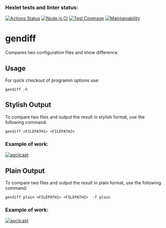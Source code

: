 ### Hexlet tests and linter status:
[![Actions Status](https://github.com/Vain560/frontend-project-46/actions/workflows/hexlet-check.yml/badge.svg)](https://github.com/Vain560/frontend-project-46/actions)
[![Node.js CI](https://github.com/Vain560/frontend-project-46/actions/workflows/nodejs.yml/badge.svg)](https://github.com/Vain560/frontend-project-46/actions/workflows/nodejs.yml)
[![Test Coverage](https://api.codeclimate.com/v1/badges/f55e6fa87534877ec1f2/test_coverage)](https://codeclimate.com/github/Vain560/frontend-project-46/test_coverage)
[![Maintainability](https://api.codeclimate.com/v1/badges/f55e6fa87534877ec1f2/maintainability)](https://codeclimate.com/github/Vain560/frontend-project-46/maintainability)


# gendiff

Compares two configuration files and show difference.

## Usage

For quick checkout of programm options use:

```
gendiff -h
```

## Stylish Output

To compare two files and output the result in stylish format, use the following command:

```
gendiff <FILEPATH1> <FILEPATH2>
```

### Example of work:
[![asciicast](https://asciinema.org/a/254qibEitMy7iMrxeviKUhgK6.svg)](https://asciinema.org/a/254qibEitMy7iMrxeviKUhgK6)

## Plain Output

To compare two files and output the result in plain format, use the following command:

```
gendiff plain <FILEPATH1> <FILEPATH2>  -f plain
```

### Example of work:

[![asciicast](https://asciinema.org/a/VaYQvNYOlcAY4H51phK9WuM1m.svg)](https://asciinema.org/a/VaYQvNYOlcAY4H51phK9WuM1m)
